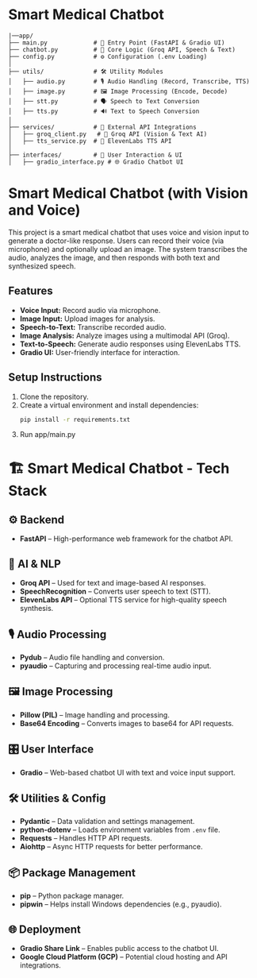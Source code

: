 # Smart Medical Chatbot

```
|──app/
├── main.py             # 🚀 Entry Point (FastAPI & Gradio UI)
├── chatbot.py          # 🤖 Core Logic (Groq API, Speech & Text)
├── config.py           # ⚙️ Configuration (.env Loading)
│
├── utils/              # 🛠️ Utility Modules
│   ├── audio.py        # 🎙️ Audio Handling (Record, Transcribe, TTS)
│   ├── image.py        # 🖼️ Image Processing (Encode, Decode)
│   ├── stt.py          # 🗣️ Speech to Text Conversion
│   ├── tts.py          # 🔊 Text to Speech Conversion
│
├── services/           # 🔗 External API Integrations
│   ├── groq_client.py   # 🤖 Groq API (Vision & Text AI)
│   ├── tts_service.py  # 🎤 ElevenLabs TTS API
│
├── interfaces/         # 🎨 User Interaction & UI
│   ├── gradio_interface.py # 🌐 Gradio Chatbot UI

```


# Smart Medical Chatbot (with Vision and Voice)

This project is a smart medical chatbot that uses voice and vision input to generate a doctor-like response. Users can record their voice (via microphone) and optionally upload an image. The system transcribes the audio, analyzes the image, and then responds with both text and synthesized speech.

## Features
- **Voice Input:** Record audio via microphone.
- **Image Input:** Upload images for analysis.
- **Speech-to-Text:** Transcribe recorded audio.
- **Image Analysis:** Analyze images using a multimodal API (Groq).
- **Text-to-Speech:** Generate audio responses using ElevenLabs TTS.
- **Gradio UI:** User-friendly interface for interaction.

## Setup Instructions
1. Clone the repository.
2. Create a virtual environment and install dependencies:
   ```bash
   pip install -r requirements.txt
3. Run app/main.py



# 🏗️ Smart Medical Chatbot - Tech Stack

## ⚙️ Backend
- **FastAPI** – High-performance web framework for the chatbot API.

## 🧠 AI & NLP
- **Groq API** – Used for text and image-based AI responses.
- **SpeechRecognition** – Converts user speech to text (STT).
- **ElevenLabs API** – Optional TTS service for high-quality speech synthesis.

## 🎙️ Audio Processing
- **Pydub** – Audio file handling and conversion.
- **pyaudio** – Capturing and processing real-time audio input.

## 🖼️ Image Processing
- **Pillow (PIL)** – Image handling and processing.
- **Base64 Encoding** – Converts images to base64 for API requests.

## 🎛️ User Interface
- **Gradio** – Web-based chatbot UI with text and voice input support.

## 🛠️ Utilities & Config
- **Pydantic** – Data validation and settings management.
- **python-dotenv** – Loads environment variables from `.env` file.
- **Requests** – Handles HTTP API requests.
- **Aiohttp** – Async HTTP requests for better performance.

## 📦 Package Management
- **pip** – Python package manager.
- **pipwin** – Helps install Windows dependencies (e.g., pyaudio).

## 🌐 Deployment
- **Gradio Share Link** – Enables public access to the chatbot UI.
- **Google Cloud Platform (GCP)** – Potential cloud hosting and API integrations.

